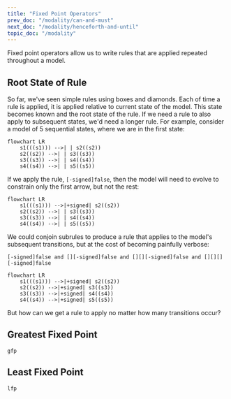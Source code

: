 ```yaml
---
title: "Fixed Point Operators"
prev_doc: "/modality/can-and-must"
next_doc: "/modality/henceforth-and-until"
topic_doc: "/modality"
---
```


Fixed point operators allow us to write rules that are applied repeated throughout a model.

## Root State of Rule

So far, we've seen simple rules using boxes and diamonds. Each of time a rule is applied, it is applied relative to current state of the model. This state becomes known and the root state of the rule. If we need a rule to also apply to subsequent states, we'd need a longer rule. For example, consider a model of 5 sequential states, where we are in the first state:

```mermaid
flowchart LR
    s1(((s1))) -->| | s2((s2))
    s2((s2)) -->| | s3((s3))
    s3((s3)) -->| | s4((s4))
    s4((s4)) -->| | s5((s5))
```

If we apply the rule, `[-signed]false`, then the model will need to evolve to constrain only the first arrow, but not the rest:

```mermaid
flowchart LR
    s1(((s1))) -->|+signed| s2((s2))
    s2((s2)) -->| | s3((s3))
    s3((s3)) -->| | s4((s4))
    s4((s4)) -->| | s5((s5))
```

We could conjoin subrules to produce a rule that applies to the model's subsequent transitions, but at the cost of becoming painfully verbose:

```
[-signed]false and [][-signed]false and [][][-signed]false and [][][][-signed]false
```

```mermaid
flowchart LR
    s1(((s1))) -->|+signed| s2((s2))
    s2((s2)) -->|+signed| s3((s3))
    s3((s3)) -->|+signed| s4((s4))
    s4((s4)) -->|+signed| s5((s5))
```

But how can we get a rule to apply no matter how many transitions occur?

## Greatest Fixed Point

`gfp`

## Least Fixed Point

`lfp`
